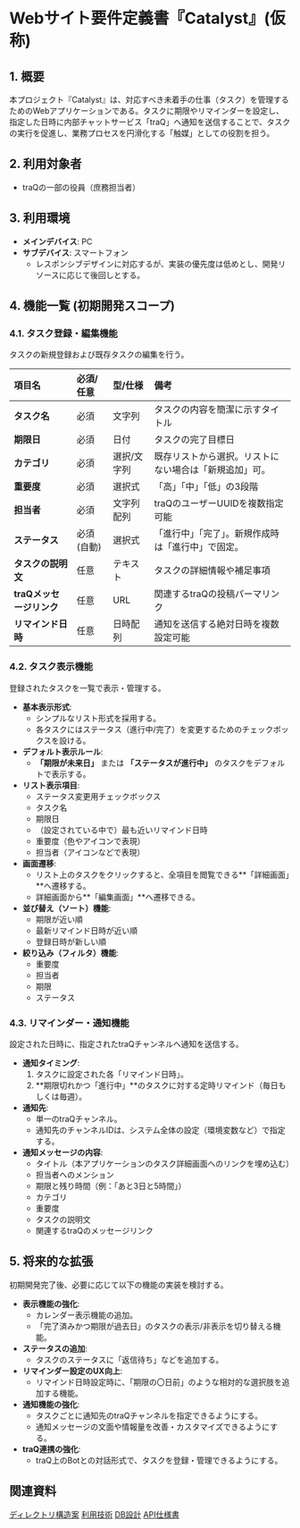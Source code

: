 # Webサイト要件定義書『Catalyst』(仮称)

## 1. 概要

本プロジェクト『Catalyst』は、対応すべき未着手の仕事（タスク）を管理するためのWebアプリケーションである。タスクに期限やリマインダーを設定し、指定した日時に内部チャットサービス「traQ」へ通知を送信することで、タスクの実行を促進し、業務プロセスを円滑化する「触媒」としての役割を担う。

## 2. 利用対象者

* traQの一部の役員（庶務担当者）

## 3. 利用環境

* **メインデバイス**: PC
* **サブデバイス**: スマートフォン
  * レスポンシブデザインに対応するが、実装の優先度は低めとし、開発リソースに応じて後回しとする。

## 4. 機能一覧 (初期開発スコープ)

### 4.1. タスク登録・編集機能

タスクの新規登録および既存タスクの編集を行う。

| 項目名 | 必須/任意 | 型/仕様 | 備考 |
| :--- | :--- | :--- | :--- |
| **タスク名** | 必須 | 文字列 | タスクの内容を簡潔に示すタイトル |
| **期限日** | 必須 | 日付 | タスクの完了目標日 |
| **カテゴリ** | 必須 | 選択/文字列 | 既存リストから選択。リストにない場合は「新規追加」可。 |
| **重要度** | 必須 | 選択式 | 「高」「中」「低」の3段階 |
| **担当者** | 必須 | 文字列配列 | traQのユーザーUUIDを複数指定可能 |
| **ステータス** | 必須(自動) | 選択式 | 「進行中」「完了」。新規作成時は「進行中」で固定。 |
| **タスクの説明文** | 任意 | テキスト | タスクの詳細情報や補足事項 |
| **traQメッセージリンク** | 任意 | URL | 関連するtraQの投稿パーマリンク |
| **リマインド日時** | 任意 | 日時配列 | 通知を送信する絶対日時を複数設定可能 |

### 4.2. タスク表示機能

登録されたタスクを一覧で表示・管理する。

* **基本表示形式**:
  * シンプルなリスト形式を採用する。
  * 各タスクにはステータス（進行中/完了）を変更するためのチェックボックスを設ける。
* **デフォルト表示ルール**:
  * **「期限が未来日」** または **「ステータスが進行中」** のタスクをデフォルトで表示する。
* **リスト表示項目**:
  * ステータス変更用チェックボックス
  * タスク名
  * 期限日
  * （設定されている中で）最も近いリマインド日時
  * 重要度（色やアイコンで表現）
  * 担当者（アイコンなどで表現）
* **画面遷移**:
  * リスト上のタスクをクリックすると、全項目を閲覧できる**「詳細画面」**へ遷移する。
  * 詳細画面から**「編集画面」**へ遷移できる。
* **並び替え（ソート）機能**:
  * 期限が近い順
  * 最新リマインド日時が近い順
  * 登録日時が新しい順
* **絞り込み（フィルタ）機能**:
  * 重要度
  * 担当者
  * 期限
  * ステータス

### 4.3. リマインダー・通知機能

設定された日時に、指定されたtraQチャンネルへ通知を送信する。

* **通知タイミング**:
    1. タスクに設定された各「リマインド日時」。
    2. **期限切れかつ「進行中」**のタスクに対する定時リマインド（毎日もしくは毎週）。
* **通知先**:
  * 単一のtraQチャンネル。
  * 通知先のチャンネルIDは、システム全体の設定（環境変数など）で指定する。
* **通知メッセージの内容**:
  * タイトル（本アプリケーションのタスク詳細画面へのリンクを埋め込む）
  * 担当者へのメンション
  * 期限と残り時間（例：「あと3日と5時間」）
  * カテゴリ
  * 重要度
  * タスクの説明文
  * 関連するtraQのメッセージリンク

## 5. 将来的な拡張

初期開発完了後、必要に応じて以下の機能の実装を検討する。

* **表示機能の強化**:
  * カレンダー表示機能の追加。
  * 「完了済みかつ期限が過去日」のタスクの表示/非表示を切り替える機能。
* **ステータスの追加**:
  * タスクのステータスに「返信待ち」などを追加する。
* **リマインダー設定のUX向上**:
  * リマインド日時設定時に、「期限の〇日前」のような相対的な選択肢を追加する機能。
* **通知機能の強化**:
  * タスクごとに通知先のtraQチャンネルを指定できるようにする。
  * 通知メッセージの文面や情報量を改善・カスタマイズできるようにする。
* **traQ連携の強化**:
  * traQ上のBotとの対話形式で、タスクを登録・管理できるようにする。

## 関連資料

[ディレクトリ構造案]()
[利用技術]()
[DB設計]()
[API仕様書]()